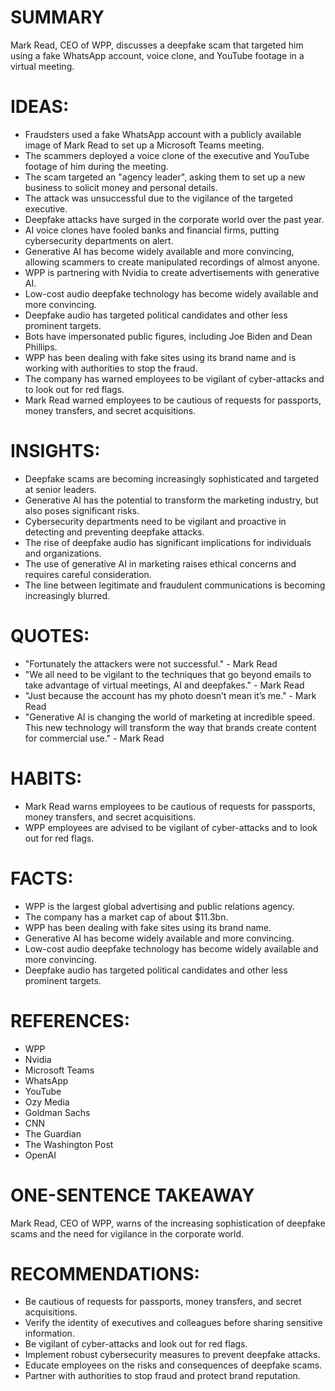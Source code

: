 # SUMMARY
Mark Read, CEO of WPP, discusses a deepfake scam that targeted him using a fake WhatsApp account, voice clone, and YouTube footage in a virtual meeting.

# IDEAS:
* Fraudsters used a fake WhatsApp account with a publicly available image of Mark Read to set up a Microsoft Teams meeting.
* The scammers deployed a voice clone of the executive and YouTube footage of him during the meeting.
* The scam targeted an "agency leader", asking them to set up a new business to solicit money and personal details.
* The attack was unsuccessful due to the vigilance of the targeted executive.
* Deepfake attacks have surged in the corporate world over the past year.
* AI voice clones have fooled banks and financial firms, putting cybersecurity departments on alert.
* Generative AI has become widely available and more convincing, allowing scammers to create manipulated recordings of almost anyone.
* WPP is partnering with Nvidia to create advertisements with generative AI.
* Low-cost audio deepfake technology has become widely available and more convincing.
* Deepfake audio has targeted political candidates and other less prominent targets.
* Bots have impersonated public figures, including Joe Biden and Dean Phillips.
* WPP has been dealing with fake sites using its brand name and is working with authorities to stop the fraud.
* The company has warned employees to be vigilant of cyber-attacks and to look out for red flags.
* Mark Read warned employees to be cautious of requests for passports, money transfers, and secret acquisitions.

# INSIGHTS:
* Deepfake scams are becoming increasingly sophisticated and targeted at senior leaders.
* Generative AI has the potential to transform the marketing industry, but also poses significant risks.
* Cybersecurity departments need to be vigilant and proactive in detecting and preventing deepfake attacks.
* The rise of deepfake audio has significant implications for individuals and organizations.
* The use of generative AI in marketing raises ethical concerns and requires careful consideration.
* The line between legitimate and fraudulent communications is becoming increasingly blurred.

# QUOTES:
* "Fortunately the attackers were not successful." - Mark Read
* "We all need to be vigilant to the techniques that go beyond emails to take advantage of virtual meetings, AI and deepfakes." - Mark Read
* "Just because the account has my photo doesn’t mean it’s me." - Mark Read
* "Generative AI is changing the world of marketing at incredible speed. This new technology will transform the way that brands create content for commercial use." - Mark Read

# HABITS:
* Mark Read warns employees to be cautious of requests for passports, money transfers, and secret acquisitions.
* WPP employees are advised to be vigilant of cyber-attacks and to look out for red flags.

# FACTS:
* WPP is the largest global advertising and public relations agency.
* The company has a market cap of about $11.3bn.
* WPP has been dealing with fake sites using its brand name.
* Generative AI has become widely available and more convincing.
* Low-cost audio deepfake technology has become widely available and more convincing.
* Deepfake audio has targeted political candidates and other less prominent targets.

# REFERENCES:
* WPP
* Nvidia
* Microsoft Teams
* WhatsApp
* YouTube
* Ozy Media
* Goldman Sachs
* CNN
* The Guardian
* The Washington Post
* OpenAI

# ONE-SENTENCE TAKEAWAY
Mark Read, CEO of WPP, warns of the increasing sophistication of deepfake scams and the need for vigilance in the corporate world.

# RECOMMENDATIONS:
* Be cautious of requests for passports, money transfers, and secret acquisitions.
* Verify the identity of executives and colleagues before sharing sensitive information.
* Be vigilant of cyber-attacks and look out for red flags.
* Implement robust cybersecurity measures to prevent deepfake attacks.
* Educate employees on the risks and consequences of deepfake scams.
* Partner with authorities to stop fraud and protect brand reputation.
